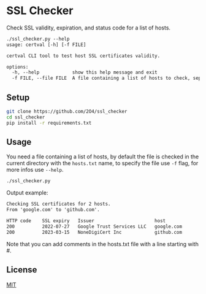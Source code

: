 # SSL Checker

Check SSL validity, expiration, and status code for a list of hosts.

```txt
./ssl_checker.py --help
usage: certval [-h] [-f FILE]

certval CLI tool to test host SSL certificates validity.

options:
  -h, --help            show this help message and exit
  -f FILE, --file FILE  A file containing a list of hosts to check, separated by new lines.
```

## Setup

```bash
git clone https://github.com/2O4/ssl_checker
cd ssl_checker
pip install -r requirements.txt
```

## Usage

You need a file containing a list of hosts, by default the file is checked in the current directory with the `hosts.txt` name, to specify the file use `-f` flag, for more infos use `--help`.

```bash
./ssl_checker.py
```

Output example:

```txt
Checking SSL certificates for 2 hosts.
From 'google.com' to 'github.com'.

HTTP code    SSL expiry   Issuer                      host
200          2022-07-27   Google Trust Services LLC   google.com
200          2023-03-15   NoneDigiCert Inc            github.com
```

Note that you can add comments in the hosts.txt file with a line starting with #.

## License

[MIT](./LICENSE)
